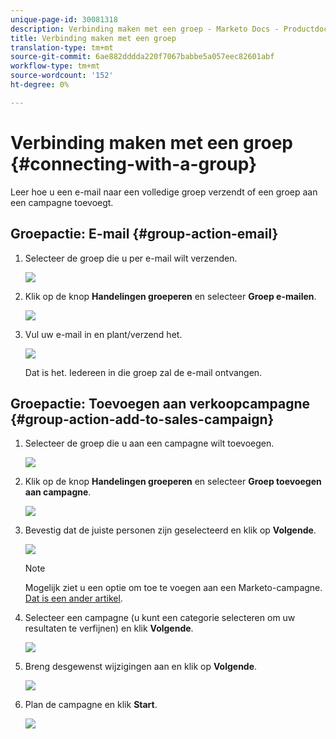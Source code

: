```yaml
---
unique-page-id: 30081318
description: Verbinding maken met een groep - Marketo Docs - Productdocumentatie
title: Verbinding maken met een groep
translation-type: tm+mt
source-git-commit: 6ae882dddda220f7067babbe5a057eec82601abf
workflow-type: tm+mt
source-wordcount: '152'
ht-degree: 0%

---
```



# Verbinding maken met een groep {#connecting-with-a-group}

Leer hoe u een e-mail naar een volledige groep verzendt of een groep aan een campagne toevoegt.

## Groepactie: E-mail {#group-action-email}

1. Selecteer de groep die u per e-mail wilt verzenden.

   ![](assets/one-6.png)

1. Klik op de knop **Handelingen groeperen** en selecteer **Groep e-mailen**.

   ![](assets/two-5.png)

1. Vul uw e-mail in en plant/verzend het.

   ![](assets/three-4.png)

   Dat is het. Iedereen in die groep zal de e-mail ontvangen.

## Groepactie: Toevoegen aan verkoopcampagne {#group-action-add-to-sales-campaign}

1. Selecteer de groep die u aan een campagne wilt toevoegen.

   ![](assets/one-6.png)

1. Klik op de knop **Handelingen groeperen** en selecteer **Groep toevoegen aan campagne**.

   ![](assets/four-4.png)

1. Bevestig dat de juiste personen zijn geselecteerd en klik op **Volgende**.

   ![](assets/six-1.png)

   >[!NOTE]
   >
   >Mogelijk ziet u een optie om toe te voegen aan een Marketo-campagne. [Dat is een ander artikel](/help/marketo/product-docs/marketo-sales-connect/campaigns/add-to-marketing-campaign.md).

1. Selecteer een campagne (u kunt een categorie selecteren om uw resultaten te verfijnen) en klik **Volgende**.

   ![](assets/seven-1.png)

1. Breng desgewenst wijzigingen aan en klik op **Volgende**.

   ![](assets/eight-1.png)

1. Plan de campagne en klik **Start**.

   ![](assets/nine-1.png)
